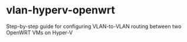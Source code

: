 # vlan-hyperv-openwrt
Step-by-step guide for configuring VLAN-to-VLAN routing between two OpenWRT VMs on Hyper-V
